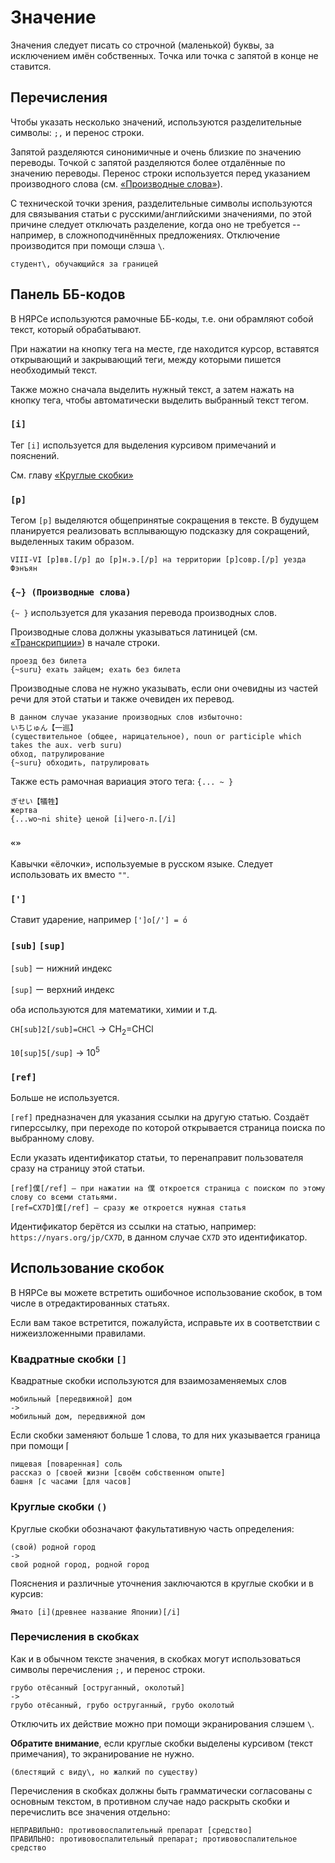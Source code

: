 # Значение

Значения следует писать со строчной (маленькой) буквы, за исключением имён собственных. Точка или точка с запятой в конце не ставится.

## Перечисления

Чтобы указать несколько значений, используются разделительные символы: `;,` и перенос строки.

Запятой разделяются синонимичные и очень близкие по значению переводы. Точкой с запятой разделяются более отдалённые по значению переводы. Перенос строки используется перед указанием производного слова (см. [«Производные слова»](/jp-ru/Значение.html#-Производные-слова)).

С технической точки зрения, разделительные символы используются для связывания статьи с русскими/английскими значениями, по этой причине следует отключать разделение, когда оно не требуется -- например, в сложноподчинённых предложениях. Отключение производится при помощи слэша `\`.

```
студент\, обучающийся за границей
```

## Панель ББ-кодов

В НЯРСе используются рамочные ББ-коды, т.е. они обрамляют собой текст, который обрабатывают.

При нажатии на кнопку тега на месте, где находится курсор, вставятся открывающий и закрывающий теги, между которыми пишется необходимый текст.

Также можно сначала выделить нужный текст, а затем нажать на кнопку тега, чтобы автоматически выделить выбранный текст тегом.

### `[i]`

Тег `[i]` используется для выделения курсивом примечаний и пояснений.

См. главу [«Круглые скобки»](/jp-ru/Текст_значения.html#Круглые-скобки-)

### `[p]`

Тегом `[p]` выделяются общепринятые сокращения в тексте. В будущем планируется реализовать всплывающую подсказку для сокращений, выделенных таким образом.

```
VIII-VI [p]вв.[/p] до [p]н.э.[/p] на территории [p]совр.[/p] уезда Фэнъян
```

### `{~} (Производные слова)`

`{~ }` используется для указания перевода производных слов.

Производные слова должны указываться латиницей (см. [«Транскрипции»](/jp-ru/Транскрипции.html)) в начале строки.

```
проезд без билета
{~suru} ехать зайцем; ехать без билета
```

Производные слова не нужно указывать, если они очевидны из частей речи для этой статьи и также очевиден их перевод.

```
В данном случае указание производных слов избыточно:
いちじゅん【一巡】
(существительное (общее, нарицательное), noun or participle which takes the aux. verb suru)
обход, патрулирование
{~suru} обходить, патрулировать
```

Также есть рамочная вариация этого тега: `{... ~ }`

```
ぎせい【犠牲】
жертва
{...wo~ni shite} ценой [i]чего-л.[/i]
```

### `«»`

Кавычки «ёлочки», используемые в русском языке. Следует использовать их вместо `""`.

### `[']`

Ставит ударение, например `[']о[/'] = о́`

### `[sub]` `[sup]`

`[sub]` ー нижний индекс

`[sup]` ー верхний индекс

оба используются для математики, химии и т.д.

`CH[sub]2[/sub]=CHCl` -> CH<sub>2</sub>=CHCl

`10[sup]5[/sup]` -> 10<sup>5</sup>

### `[ref]`

Больше не используется.

`[ref]` предназначен для указания ссылки на другую статью. Создаёт гиперссылку, при переходе по которой открывается страница поиска по выбранному слову.

Если указать идентификатор статьи, то перенаправит пользователя сразу на страницу этой статьи.

```
[ref]僕[/ref] — при нажатии на 僕 откроется страница с поиском по этому слову со всеми статьями.
[ref=CX7D]僕[/ref] — сразу же откроется нужная статья
```

Идентификатор берётся из ссылки на статью, например: `https://nyars.org/jp/CX7D`, в данном случае `CX7D` это идентификатор.

## Использование скобок

В НЯРСе вы можете встретить ошибочное использование скобок, в том числе в отредактированных статьях.

Если вам такое встретится, пожалуйста, исправьте их в соответствии с нижеизложенными правилами.

### Квадратные скобки `[]`

Квадратные скобки используются для взаимозаменяемых слов

```
мобильный [передвижной] дом
->
мобильный дом, передвижной дом
```

Если скобки заменяют больше 1 слова, то для них указывается граница при помощи ⌈

```
пищевая [поваренная] соль
рассказ о ⌈своей жизни [своём собственном опыте]
башня ⌈с часами [для часов]
```

### Круглые скобки `()`

Круглые скобки обозначают факультативную часть определения:

```
(свой) родной город
->
свой родной город, родной город
```

Пояснения и различные уточнения заключаются в круглые скобки и в курсив:

```
Ямато [i](древнее название Японии)[/i]
```

### Перечисления в скобках

Как и в обычном тексте значения, в скобках могут использоваться символы перечисления `;,` и перенос строки.

```
грубо отёсанный [оструганный, околотый]
->
грубо отёсанный, грубо оструганный, грубо околотый
```

Отключить их действие можно при помощи экранирования слэшем `\`.

**Обратите внимание**, если круглые скобки выделены курсивом (текст примечания), то экранирование не нужно.

```
(блестящий с виду\, но жалкий по существу)
```

Перечисления в скобках должны быть грамматически согласованы с основным текстом, в противном случае надо раскрыть скобки и перечислить все значения отдельно:

```
НЕПРАВИЛЬНО: противовоспалительный препарат [средство]
ПРАВИЛЬНО: противовоспалительный препарат; противовоспалительное средство
```
